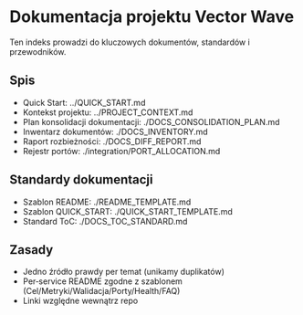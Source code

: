 # Dokumentacja projektu Vector Wave

Ten indeks prowadzi do kluczowych dokumentów, standardów i przewodników.

## Spis
- Quick Start: ../QUICK_START.md
- Kontekst projektu: ../PROJECT_CONTEXT.md
- Plan konsolidacji dokumentacji: ./DOCS_CONSOLIDATION_PLAN.md
- Inwentarz dokumentów: ./DOCS_INVENTORY.md
- Raport rozbieżności: ./DOCS_DIFF_REPORT.md
- Rejestr portów: ./integration/PORT_ALLOCATION.md

## Standardy dokumentacji
- Szablon README: ./README_TEMPLATE.md
- Szablon QUICK_START: ./QUICK_START_TEMPLATE.md
- Standard ToC: ./DOCS_TOC_STANDARD.md

## Zasady
- Jedno źródło prawdy per temat (unikamy duplikatów)
- Per‑service README zgodne z szablonem (Cel/Metryki/Walidacja/Porty/Health/FAQ)
- Linki względne wewnątrz repo
